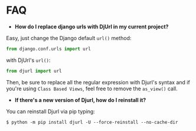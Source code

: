 FAQ
====

* **How do I replace django urls with DjUrl in my current project?**

Easy, just change the Django default `url()` method:
```python
from django.conf.urls import url
```
with DjUrl's `url()`:
```python
from djurl import url
```
Then, be sure to replace all the regular expression with Djurl's syntax and if you're using `Class Based Views`, feel free to remove the `as_view()` call.

* **If there's a new version of Djurl, how do I reinstall it?**

You can reinstall Djurl via pip typing:
```
$ python -m pip install djurl -U --force-reinstall --no-cache-dir
```
